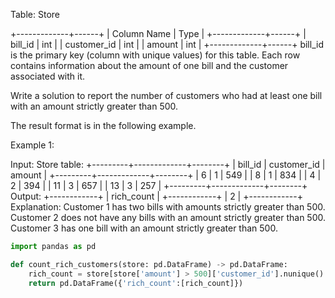 Table: Store

+-------------+------+
| Column Name | Type |
+-------------+------+
| bill_id     | int  |
| customer_id | int  |
| amount      | int  |
+-------------+------+
bill_id is the primary key (column with unique values) for this table.
Each row contains information about the amount of one bill and the customer associated with it.
 

Write a solution to report the number of customers who had at least one bill with an amount strictly greater than 500.

The result format is in the following example.

 

Example 1:

Input: 
Store table:
+---------+-------------+--------+
| bill_id | customer_id | amount |
+---------+-------------+--------+
| 6       | 1           | 549    |
| 8       | 1           | 834    |
| 4       | 2           | 394    |
| 11      | 3           | 657    |
| 13      | 3           | 257    |
+---------+-------------+--------+
Output: 
+------------+
| rich_count |
+------------+
| 2          |
+------------+
Explanation: 
Customer 1 has two bills with amounts strictly greater than 500.
Customer 2 does not have any bills with an amount strictly greater than 500.
Customer 3 has one bill with an amount strictly greater than 500.


```py
import pandas as pd

def count_rich_customers(store: pd.DataFrame) -> pd.DataFrame:
    rich_count = store[store['amount'] > 500]['customer_id'].nunique()
    return pd.DataFrame({'rich_count':[rich_count]})
```
